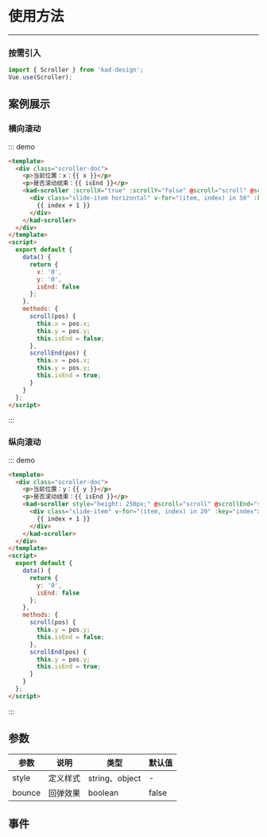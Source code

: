 # 使用方法

---

### 按需引入

```js
import { Scroller } from 'kad-design';
Vue.use(Scroller);
```

## 案例展示

### 横向滚动

::: demo

```html
<template>
  <div class="scroller-doc">
    <p>当前位置：x：{{ x }}</p>
    <p>是否滚动结束：{{ isEnd }}</p>
    <kad-scroller :scrollX="true" :scrollY="false" @scroll="scroll" @scrollEnd="scrollEnd">
      <div class="slide-item horizontal" v-for="(item, index) in 50" :key="index">
        {{ index + 1 }}
      </div>
    </kad-scroller>
  </div>
</template>
<script>
  export default {
    data() {
      return {
        x: '0',
        y: '0',
        isEnd: false
      };
    },
    methods: {
      scroll(pos) {
        this.x = pos.x;
        this.y = pos.y;
        this.isEnd = false;
      },
      scrollEnd(pos) {
        this.x = pos.x;
        this.y = pos.y;
        this.isEnd = true;
      }
    }
  };
</script>
```

:::

### 纵向滚动

::: demo

```html
<template>
  <div class="scroller-doc">
    <p>当前位置：y：{{ y }}</p>
    <p>是否滚动结束：{{ isEnd }}</p>
    <kad-scroller style="height: 250px;" @scroll="scroll" @scrollEnd="scrollEnd" :bounce="false">
      <div class="slide-item" v-for="(item, index) in 20" :key="index">
        {{ index + 1 }}
      </div>
    </kad-scroller>
  </div>
</template>
<script>
  export default {
    data() {
      return {
        y: '0',
        isEnd: false
      };
    },
    methods: {
      scroll(pos) {
        this.y = pos.y;
        this.isEnd = false;
      },
      scrollEnd(pos) {
        this.y = pos.y;
        this.isEnd = true;
      }
    }
  };
</script>
```

:::

## 参数

| 参数   | 说明     | 类型           | 默认值 |
| ------ | -------- | -------------- | ------ |
| style  | 定义样式 | string、object | -      |
| bounce | 回弹效果 | boolean        | false  |

## 事件
